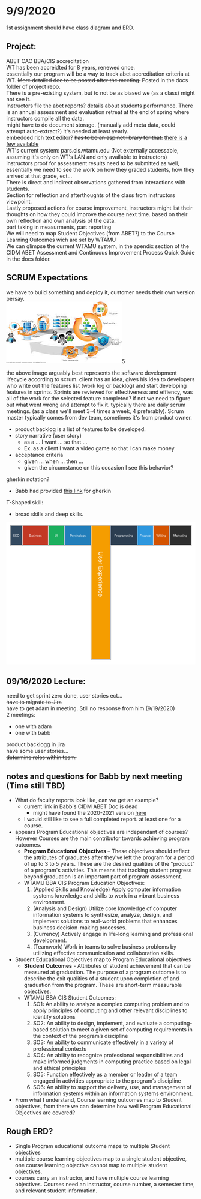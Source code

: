 # 9/9/2020
1st assignment should have class diagram and ERD. 
## Project: 
ABET CAC
BBA/CIS accreditation  
WT has been accreidted for 8 years, renewed once.   
essentially our program will be a way to track abet accreditation criteria at WT. ~~More detailed doc to be posted after the meeting.~~ Posted in the docs folder of project repo.  
 There is a pre-existing system, but to not be as biased we (as a class) might not see it.   
Instructors file the abet reports? details about students performance. There is an annual assessment and evaluation retreat at the end of spring where instructors compile all the data.   
might have to do document storage. (manually add meta data, could attempt auto-extract?)
it's needed at least yearly.   
embedded rich text editor? ~~has to be an asp.net library for that.~~ [there is a few available](https://visualstudiomagazine.com/articles/2016/01/01/8-rich-text-editors.aspx)  
WT's current system: pars.cis.wtamu.edu (Not externally accessable, assuming it's only on WT's LAN and only available to instructors)  
instructors proof for assessment results need to be submitted as well, essentially we need to see the work on how they graded students, how they arrived at that grade, ect...   
There is direct and indirect observations gathered from interactions with students.   
Section for reflection and afterthoughts of the class from instructors viewpoint.   
Lastly proposed actions for course improvement, instructors might list their thoughts on how they could improve the course next time. based on their own reflection and own analysis of the data.   
part taking in measurments, part reporting   
We will need to map Student Objectives (from ABET?) to the Course Learning Outcomes wich are set by WTAMU  
We can glimpse the current WTAMU system, in the apendix section of the CIDM ABET Assessment and Continuous Improvement Process Quick Guide in the docs folder.
## SCRUM Expectations
we have to build something and deploy it, customer needs their own version persay.   
<img src="../../images/School/rubin_scrum.png">5

the above image arguably best represents the software development lifecycle according to scrum. client has an idea, gives his idea to developers who write out the features list (work log or backlog) and start developing features in sprints. Sprints are reviewed for effectiveness and effiency, was all of the work for the selected feature completed? if not we need to figure out what went wrong and attempt to fix it. typically there are daily scrum meetings. (as a class we'll meet 3-4 times a week, 4 preferably). Scrum master typically comes from dev team, sometimes it's from product owner. 
- product backlog is a list of features to be developed.
- story narrative (user story)
    - as a ... I want ... so that ...
    - Ex. as a client I want a video game so that I can make money
- acceptance criteria
    - given ... when ... then ...
    - given the circumstance on this occasion I see this behavior?  

gherkin notation? 
- Babb had provided [this link](https://docs.behat.org/en/v2.5/guides/1.gherkin.html) for gherkin 


T-Shaped skill: 
- broad skills and deep skills.  
<img src="../../images/School/t-shapedskills.png">

## 09/16/2020 Lecture:   
need to get sprint zero done, user stories ect...  
~~have to migrate to Jira~~  
have to get adam in meeting. Still no response from him (9/19/2020)  
2 meetings:  
- one with adam 
- one with babb  

product backlogg in jira  
have some user stories...  
~~determine roles within team.~~  


## notes and questions for Babb by next meeting (Time still TBD)
- What do faculty reports look like, can we get an example? 
    - current link in Babb's CIDM ABET Doc is dead
        - might have found the 2020-2021 version [here](http://www.abet.org/wp-content/uploads/2019/09/C002B-CAC-Self-Study-Questionnaire-2020-21-08-28-19.docx)
    - I would still like to see a full completed report. at least one for a course. 
- appears Program Educational objectives are independant of courses? However Courses are the main  contributor towards achieving program outcomes.   
    - **Program Educational Objectives** – These objectives should reflect the attributes of graduates after they've left the program for a period of up to 3 to 5 years. These are the desired qualities of the "product" of a program's activities. This means that tracking student progress beyond graduation is an important part of program assessment.
    - WTAMU BBA CIS Program Education Objectives: 
        1. (Applied Skills and Knowledge) Apply computer information systems knowledge and skills to work in a vibrant business environment.
        2. (Analysis and Design) Utilize core knowledge of computer information systems to synthesize, analyze, design, and implement solutions to real-world problems that enhances business decision-making processes.
        3. (Currency) Actively engage in life-long learning and professional development.
        4. (Teamwork) Work in teams to solve business problems by utilizing effective communication and collaboration skills.
- Student Educational Objectives map to Program Educational objectives
    - **Student Outcomes** - Attributes of student achievement that can be measured at graduation. The purpose of a program outcome is to describe the exit qualities of a student upon completion of and graduation from the program. These are short-term measurable objectives.
    - WTAMU BBA CIS Student Outcomes: 
        1. SO1: An ability to analyze a complex computing problem and to apply principles of computing and other relevant disciplines to identify solutions
        2. SO2: An ability to design, implement, and evaluate a computing-based solution to meet a given set of computing requirements in the context of the program’s discipline
        3. SO3: An ability to communicate effectively in a variety of professional contexts
        4. SO4: An ability to recognize professional responsibilities and make informed judgments in computing practice based on legal and ethical principles
        5. SO5: Function effectively as a member or leader of a team engaged in activities appropriate to the program’s discipline
        6. SO6: An ability to support the delivery, use, and management of information systems within an information systems environment.
- From what I understand, Course learning outcomes map to Student objectives, from there we can determine how well Program Educational Objectives are covered? 
## Rough ERD? 
- Single Program educational outcome maps to multiple Student objectives
- multiple course learning objectives map to a single student objective, one course learning objective cannot map to multiple student objectives. 
- courses carry an instructor, and have multiple course learning objectives. Courses need an instructor, course number, a semester time, and relevant student information. 